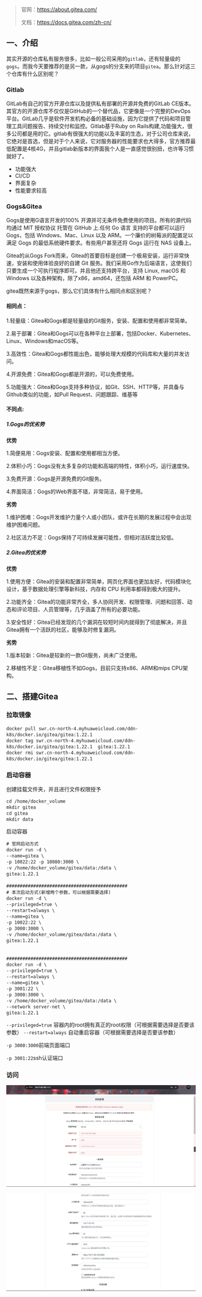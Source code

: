 > 官网：https://about.gitea.com/
>
> 文档：https://docs.gitea.com/zh-cn/

## 一、介绍

其实开源的仓库私有服务很多，比如一般公司采用的`gitlab`，还有轻量级的`gogs`。而我今天要推荐的是另一款，从gogs的分支来的项目`gitea`。那么针对这三个仓库有什么区别呢？

### **Gitlab**

GitLab有自己的官方开源仓库以及提供私有部署的开源并免费的GitLab CE版本。其官方的开源仓库不仅仅是GitHub的一个替代品，它更像是一个完整的DevOps平台。GitLab几乎是软件开发机构必备的基础设施，因为它提供了代码和项目管理工具问题报告、持续交付和监控。Gitlab基于Ruby on Rails构建,功能强大，很多公司都是用的它。gitlab有很强大的功能以及丰富的生态，对于公司仓库来说，它绝对是首选，但是对于个人来说，它对服务器的性能要求也大得多，官方推荐最低配置是4核4G，并且gitlab新版本的界面我个人是一直感觉很别扭，也许等习惯就好了。

- 功能强大
- CI/CD
- 界面复杂
- 性能要求较高

### **Gogs&Gitea**

Gogs是使用G语言开发的100% 开源并可无条件免费使用的项目。所有的源代码均通过 MIT 授权协议 托管在 GitHub 上.任何 Go 语言 支持的平台都可以运行 Gogs，包括 Windows、Mac、Linux 以及 ARM。一个廉价的树莓派的配置足以满足 Gogs 的最低系统硬件要求。有些用户甚至还将 Gogs 运行在 NAS 设备上。

Gitea的从Gogs Fork而来，Gitea的首要目标是创建一个极易安装，运行非常快速，安装和使用体验良好的自建 Git 服务。我们采用Go作为后端语言，这使我们只要生成一个可执行程序即可。并且他还支持跨平台，支持 Linux, macOS 和 Windows 以及各种架构，除了x86，amd64，还包括 ARM 和 PowerPC。

gitea既然来源于gogs，那么它们具体有什么相同点和区别呢？

#### 相同点：

1.轻量级：Gitea和Gogs都是轻量级的Git服务，安装、配置和使用都非常简单。

2.易于部署：Gitea和Gogs可以在各种平台上部署，包括Docker、Kubernetes、Linux、Windows和macOS等。

3.高效性：Gitea和Gogs都性能出色，能够处理大规模的代码库和大量的并发访问。

4.开源免费：Gitea和Gogs都是开源的，可以免费使用。

5.功能强大：Gitea和Gogs支持多种协议，如Git、SSH、HTTP等，并具备与Github类似的功能，如Pull Request、问题跟踪、维基等

#### 不同点:

##### 1.Gogs的优劣势

**优势**

1.简便易用：Gogs安装、配置和使用都相当方便。

2.体积小巧：Gogs没有太多复杂的功能和高端的特性，体积小巧，运行速度快。

3.免费开源：Gogs是开源免费的Git服务。

4.界面简洁：Gogs的Web界面不错，非常简洁，易于使用。

**劣势**

1.维护困难：Gogs开发维护力量个人或小团队，或许在长期的发展过程中会出现维护困难问题。

2.社区活力不足：Gogs保持了可持续发展可能性，但相对活跃度比较低。

##### 2.Gitea的优劣势

**优势**

1.使用方便：Gitea的安装和配置非常简单，网页化界面也更加友好，代码模块化设计，基于数据处理引擎等新科技，内存和 CPU 利用率都得到极大的提升。

2.功能齐全：Gitea的功能非常齐全，多人协同开发、权限管理、问题和回答、动态和评论项目、人员管理等，几乎涵盖了所有的必要功能。

3.安全性好：Gitea已经发现的几个漏洞在较短时间内就得到了彻底解决，并且Gitea拥有一个活跃的社区，能够及时修复漏洞。

**劣势**

1.版本较新：Gitea是较新的一款Git服务，尚未广泛使用。

2.移植性不足：Gitea移植性不如Gogs，目前只支持x86、ARM和mips CPU架构。

## 二、搭建Gitea

### 拉取镜像

```shell
docker pull swr.cn-north-4.myhuaweicloud.com/ddn-k8s/docker.io/gitea/gitea:1.22.1
docker tag swr.cn-north-4.myhuaweicloud.com/ddn-k8s/docker.io/gitea/gitea:1.22.1  gitea:1.22.1
docker rmi swr.cn-north-4.myhuaweicloud.com/ddn-k8s/docker.io/gitea/gitea:1.22.1
```

### 启动容器

 创建挂载文件夹，并且进行文件权限授予

```shell
cd /home/docker_volume
mkdir gitea
cd gitea
mkdir data
```

启动容器

```shell
# 官网启动方式
docker run -d \
--name=gitea \
-p 10022:22 -p 10080:3000 \
-v /home/docker_volume/gitea/data:/data \
gitea:1.22.1

#############################################
# 本次启动方式(新增两个参数，可以根据需要选择)
docker run -d \
--privileged=true \
--restart=always \
--name=gitea \
-p 10022:22 \
-p 3000:3000 \
-v /home/docker_volume/gitea/data:/data \
gitea:1.22.1 


#############################################
docker run -d \
--privileged=true \
--restart=always \
--name=gitea \
-p 3001:22 \
-p 3000:3000 \
-v /home/docker_volume/gitea/data:/data \
--network server-net \
gitea:1.22.1 
```

`--privileged=true` 容器内的root拥有真正的root权限（可根据需要选择是否要该参数）
`--restart=always`  自动重启容器（可根据需要选择是否要该参数）

`-p 3000:3000`前端页面端口

`-p 3001:22`ssh认证端口

### 访问

![image-20240928224353019](img/1_Docker安装/image-20240928224353019.png)

![image-20240928223602204](img/1_Docker安装/image-20240928223602204.png)
